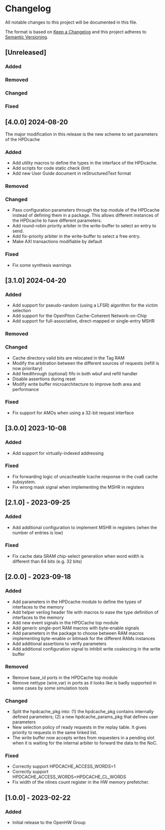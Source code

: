 # Changelog
All notable changes to this project will be documented in this file.

The format is based on [Keep a Changelog](http://keepachangelog.com/en/1.0.0/)
and this project adheres to [Semantic Versioning](http://semver.org/spec/v2.0.0.html).

## [Unreleased]

### Added

### Removed

### Changed

### Fixed

## [4.0.0] 2024-08-20

The major modification in this release is the new scheme to set parameters of the HPDcache

### Added

- Add utility macros to define the types in the interface of the HPDcache.
- Add scripts for code static check (lint)
- Add new User Guide document in reStructuredText format

### Removed

### Changed

- Pass configuration parameters through the top module of the HPDcache instead of
  defining them in a package. This allows different instances of the HPDcache to have
  different parameters.
- Add round-robin priority arbiter in the write-buffer to select an entry to send.
- Add fix-priority arbiter in the write-buffer to select a free entry.
- Make AXI transactions modifiable by default

### Fixed

- Fix some synthesis warnings

## [3.1.0] 2024-04-20

### Added

- Add support for pseudo-random (using a LFSR) algorithm for the victim selection
- Add support for the OpenPiton Cache-Coherent Network-on-Chip
- Add support for full-associative, direct-mapped or single-entry MSHR

### Removed

### Changed

- Cache directory valid bits are relocated in the Tag RAM
- Modify the arbitration between the different sources of requests (refill is now prioritary)
- Add feedthrough (optional) fifo in both wbuf and refill handler
- Disable assertions during reset
- Modify write buffer microarchitecture to improve both area and performance

### Fixed

- Fix support for AMOs when using a 32-bit request interface

## [3.0.0] 2023-10-08

### Added

- Add support for virtually-indexed addressing

### Fixed

- Fix forwarding logic of uncacheable Icache response in the cva6 cache subsystem.
- Fix wrong mask signal when implementing the MSHR in registers

## [2.1.0] - 2023-09-25

### Added

- Add additional configuration to implement MSHR in registers (when the number
  of entries is low)

### Fixed

- Fix cache data SRAM chip-select generation when word width is different than
  64 bits (e.g. 32 bits)

## [2.0.0] - 2023-09-18

### Added

- Add parameters in the HPDcache module to define the types of interfaces to
  the memory
- Add helper verilog header file with macros to ease the type definition of
  interfaces to the memory
- Add new event signals in the HPDCache top module
- Add generic single-port RAM macros with byte-enable signals
- Add parameters in the package to choose between RAM macros implementing
  byte-enable or bitmask for the different RAMs instances
- Add additional assertions to verify parameters
- Add additional configuration signal to inhibit write coalescing in the write
  buffer

### Removed

- Remove base_id ports in the HPDCache top module
- Remove nettype (wire,var) in ports as it looks like is badly supported in
  some cases by some simulation tools

### Changed

- Split the hpdcache_pkg into: (1) the hpdcache_pkg contains internally defined
  parameters; (2) a new hpdcache_params_pkg that defines user parameters
- New selection policy of ready requests in the replay table. It gives priority
  to requests in the same linked list.
- The write buffer now accepts writes from requesters in a pending slot when it
  is waiting for the internal arbiter to forward the data to the NoC.

### Fixed

- Correctly support HPDCACHE_ACCESS_WORDS=1
- Correctly support HPDCACHE_ACCESS_WORDS=HPDCACHE_CL_WORDS
- Fix width of the nlines count register in the HW memory prefetcher.

## [1.0.0] - 2023-02-22

### Added
- Initial release to the OpenHW Group
